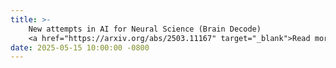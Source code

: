 ```yaml
---
title: >-
    New attempts in AI for Neural Science (Brain Decode)
    <a href="https://arxiv.org/abs/2503.11167" target="_blank">Read more <i class="fas fa-angle-double-right"></i></a>
date: 2025-05-15 10:00:00 -0800
---
```

